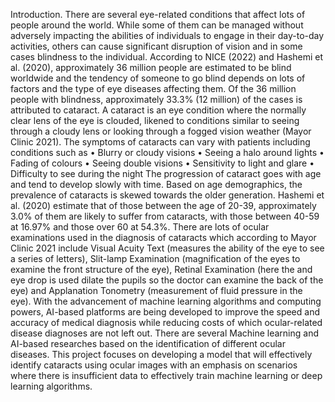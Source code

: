 Introduction. 
There are several eye-related conditions that affect lots of people around the world. While some of them can be managed without adversely impacting the abilities of individuals to engage in their day-to-day activities, others can cause significant disruption of vision and in some cases blindness to the individual. According to NICE (2022) and Hashemi et al. (2020), approximately 36 million people are estimated to be blind worldwide and the tendency of someone to go blind depends on lots of factors and the type of eye diseases affecting them. Of the 36 million people with blindness, approximately 33.3% (12 million) of the cases is attributed to cataract.
A cataract is an eye condition where the normally clear lens of the eye is clouded, likened to conditions similar to seeing through a cloudy lens or looking through a fogged vision weather (Mayor Clinic 2021). The symptoms of cataracts can vary with patients including conditions such as
•	Blurry or cloudy visions
•	Seeing a halo around lights
•	Fading of colours
•	Seeing double visions
•	Sensitivity to light and glare
•	Difficulty to see during the night 
The progression of cataract goes with age and tend to develop slowly with time. Based on age demographics, the prevalence of cataracts is skewed towards the older generation. Hashemi et al. (2020) estimate that of those between the age of 20-39, approximately 3.0% of them are likely to suffer from cataracts, with those between 40-59 at 16.97% and those over 60 at 54.3%. There are lots of ocular examinations used in the diagnosis of cataracts which according to Mayor Clinic 2021 include Visual Acuity Text (measures the ability of the eye to see a series of letters), Slit-lamp Examination (magnification of the eyes to examine the front structure of the eye), Retinal Examination (here the and eye drop is used dilate the pupils so the doctor can examine the back of the eye) and Applanation Tonometry (measurement of fluid pressure in the eye). 
With the advancement of machine learning algorithms and computing powers, AI-based platforms are being developed to improve the speed and accuracy of medical diagnosis while reducing costs of which ocular-related disease diagnoses are not left out. There are several Machine learning and AI-based researches based on the identification of different ocular diseases. This project focuses on developing a model that will effectively identify cataracts using ocular images with an emphasis on scenarios where there is insufficient data to effectively train machine learning or deep learning algorithms.


